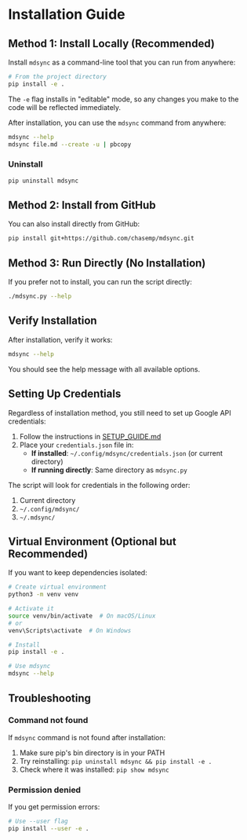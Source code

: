 # Installation Guide

## Method 1: Install Locally (Recommended)

Install `mdsync` as a command-line tool that you can run from anywhere:

```bash
# From the project directory
pip install -e .
```

The `-e` flag installs in "editable" mode, so any changes you make to the code will be reflected immediately.

After installation, you can use the `mdsync` command from anywhere:

```bash
mdsync --help
mdsync file.md --create -u | pbcopy
```

### Uninstall

```bash
pip uninstall mdsync
```

## Method 2: Install from GitHub

You can also install directly from GitHub:

```bash
pip install git+https://github.com/chasemp/mdsync.git
```

## Method 3: Run Directly (No Installation)

If you prefer not to install, you can run the script directly:

```bash
./mdsync.py --help
```

## Verify Installation

After installation, verify it works:

```bash
mdsync --help
```

You should see the help message with all available options.

## Setting Up Credentials

Regardless of installation method, you still need to set up Google API credentials:

1. Follow the instructions in [SETUP_GUIDE.md](SETUP_GUIDE.md)
2. Place your `credentials.json` file in:
   - **If installed**: `~/.config/mdsync/credentials.json` (or current directory)
   - **If running directly**: Same directory as `mdsync.py`

The script will look for credentials in the following order:
1. Current directory
2. `~/.config/mdsync/`
3. `~/.mdsync/`

## Virtual Environment (Optional but Recommended)

If you want to keep dependencies isolated:

```bash
# Create virtual environment
python3 -m venv venv

# Activate it
source venv/bin/activate  # On macOS/Linux
# or
venv\Scripts\activate  # On Windows

# Install
pip install -e .

# Use mdsync
mdsync --help
```

## Troubleshooting

### Command not found

If `mdsync` command is not found after installation:

1. Make sure pip's bin directory is in your PATH
2. Try reinstalling: `pip uninstall mdsync && pip install -e .`
3. Check where it was installed: `pip show mdsync`

### Permission denied

If you get permission errors:

```bash
# Use --user flag
pip install --user -e .
```
